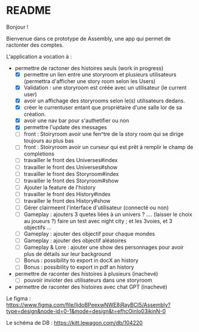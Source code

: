 # README

Bonjour !

Bienvenue dans ce prototype de Assembly, une app qui permet de ractonter des comptes.

L'application a vocation à :

* permettre de ractoner des histoires seuls (work in progress)
  * [x] permettre un lien entre une storyroom et plusieurs utilisateurs (permettra d'afficher une story room selon les Users)
  * [x] Validation : une storyroom est créée avec un utilisateur (le current user)
  * [x] avoir un affichage des storyrooms selon le(s) utilisateurs dedans.
  * [x] créer le currentuser entant que propriétaire d'une salle lor de sa création.
  * [x] avoir une nav bar pour s'authetifier ou non
  * [x] permettre l'update des messages
  * [ ] front : Stoiryroom avoir une fen^tre de la story room qui se dirige toujours au plus bas
  * [ ] front : Stoiryroom avoir un curseur qui est prêt à remplir le champ de completions
  * [ ] travailler le front des Universes#index
  * [ ] travailler le front des Universes#show
  * [ ] travailler le front des Storyroom#index
  * [ ] travailler le front des Storyroom#show
  * [ ] Ajouter la feature de l'history
  * [ ] travailler le front des History#index
  * [ ] travailler le front des History#show
  * [ ] Gérer clairmeent l'interface d'utilisateur (connecté ou non)
  * [ ] Gameplay : ajouters 3 quetes liées à un univers ? .... (laisser le choix au joueurs ?) faire un test avec night city ; et les 3voies, et 3 objectifs ...
  * [ ] Gameplay : ajouter des objectif pour chaque mondes
  * [ ] Gameplay : ajouter des objectif aléatoires
  * [ ] Gameplay & Lore : ajouter une show des personnages pour avoir plus de détails sur leur background
  * [ ] Bonus : possibility to export in docX an history
  * [ ] Bonus : possibility to export in pdf an history
* permettre de raconter des histoires à plusieurs (inachevé)
  * [ ] pouvoir invioter des utilisateurs dans une storyroom
* permettre de raconter des histoires avec chat GPT (inachevé)


Le figma :
https://www.figma.com/file/IjdoBPeexwNWE8jRayBCI5/Assembly?type=design&node-id=0-1&mode=design&t=efhcOinlo03ikinN-0

Le schéma de DB :
https://kitt.lewagon.com/db/104220
